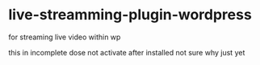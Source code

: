 # live-streamming-plugin-wordpress
for streaming live video within wp

this in incomplete dose not activate after installed not sure why just yet 
